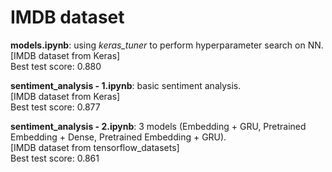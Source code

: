 # IMDB dataset

**models.ipynb**: using *keras_tuner* to perform hyperparameter search on NN.\
[IMDB dataset from Keras]\
Best test score: 0.880

**sentiment_analysis - 1.ipynb**: basic sentiment analysis.\
[IMDB dataset from Keras]\
Best test score: 0.877


**sentiment_analysis - 2.ipynb**: 3 models (Embedding + GRU, Pretrained Embedding + Dense, Pretrained Embedding + GRU).\
[IMDB dataset from tensorflow_datasets]\
Best test score: 0.861